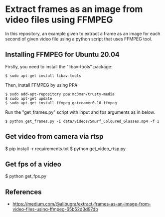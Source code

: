 Extract frames as an image from video files using FFMPEG
=======
In this repository, an example given to extract a frame as an image for each second of given video file using a python script that uses FFMPEG tool.

## Installing FFMPEG for Ubuntu 20.04
Firstly, you need to install the "libav-tools" package:
```
$ sudo apt-get install libav-tools
```

Then, install FFMPEG by using PPA:
```
$ sudo add-apt-repository ppa:mc3man/trusty-media
$ sudo apt-get update
$ sudo apt-get install ffmpeg gstreamer0.10-ffmpeg
```

Run the "get_frames.py" script with input and fps arguments as in below.
```
$ python get_frames.py -i data/videos/Smurf_Coloured_Glasses.mp4 -f 1
```

## Get video from camera via rtsp
$ pip install -r requirements.txt
$ python get_video_rtsp.py

## Get fps of a video
$ python get_fps.py

References
------
- https://medium.com/@alibugra/extract-frames-as-an-image-from-video-files-using-ffmpeg-65b52d3d97db
